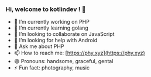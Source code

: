 ### Hi, welcome to kotlindev ! 👋

- 🔭 I’m currently working on PHP
- 🌱 I’m currently learning golang
- 👯 I’m looking to collaborate on JavaScript
- 🤔 I’m looking for help with Android
- 💬 Ask me about PHP
- 📫 How to reach me: [https://phy.xyz](https://phy.xyz)
- 😄 Pronouns: handsome, graceful, gental
- ⚡ Fun fact: photography, music

<!--
**kotlindev/kotlindev** is a ✨ _special_ ✨ repository because its `README.md` (this file) appears on your GitHub profile.

Here are some ideas to get you started:

- 🔭 I’m currently working on ...
- 🌱 I’m currently learning ...
- 👯 I’m looking to collaborate on ...
- 🤔 I’m looking for help with ...
- 💬 Ask me about ...
- 📫 How to reach me: ...
- 😄 Pronouns: ...
- ⚡ Fun fact: ...
-->
